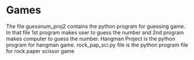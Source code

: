 # Games
The file guessnum_proj2 contains the python program for guessing game. In that file 1st program makes user to guess the number and 2nd program makes computer to guess the number.
Hangman Project is the python program for hangman game.
rock_pap_sci.py file is the python program file for rock paper scissor game 
